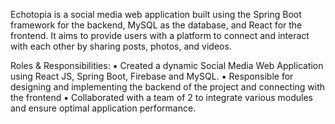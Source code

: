 Echotopia is a social media web application built using the Spring Boot framework for the backend, MySQL as the database, and React for the frontend. It aims to provide users with a platform to connect and interact with each other by sharing posts, photos, and videos.

Roles & Responsibilities:
▪ Created a dynamic Social Media Web Application using React JS, Spring Boot, Firebase and MySQL.
▪ Responsible for designing and implementing the backend of the project and connecting with the frontend ▪ Collaborated with a team of 2 to integrate various modules and ensure optimal application performance.
